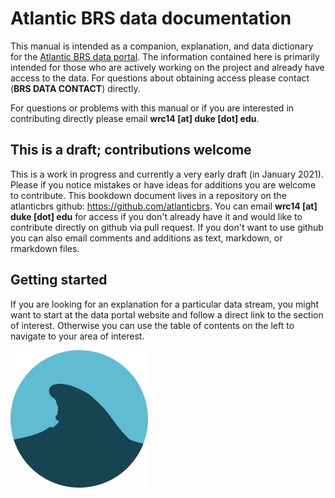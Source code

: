 # Atlantic BRS data documentation
This manual is intended as a companion, explanation, and data dictionary for the [Atlantic BRS data portal](). The information contained here is primarily intended for those who are actively working on the project and already have access to the data. For questions about obtaining access please contact (**BRS DATA CONTACT**) directly.

For questions or problems with this manual or if you are interested in contributing directly please email **wrc14 [at] duke [dot] edu**.

## This is a draft; contributions welcome

This is a work in progress and currently a very early draft (in January 2021). Please if you notice mistakes or have ideas for additions you are welcome to contribute. This bookdown document lives in a repository on the atlanticbrs github: https://github.com/atlanticbrs. You can email **wrc14 [at] duke [dot] edu** for access if you don't already have it and would like to contribute directly on github via pull request. If you don't want to use github you can also email comments and additions as text, markdown, or rmarkdown files.

## Getting started

If you are looking for an explanation for a particular data stream, you might want to start at the data portal website and follow a direct link to the section of interest. Otherwise you can use the table of contents on the left to navigate to your area of interest.

![](images/logo.svg)
